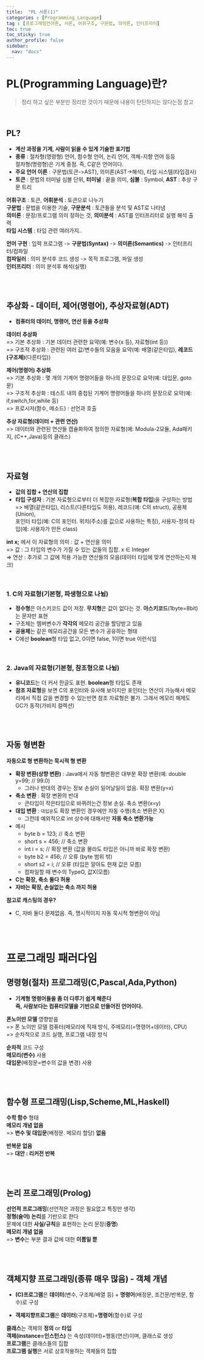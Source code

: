```yaml
---
title:  "PL 서론(1)"
categories : [Programming_Language]
tag : [프로그래밍언어론, 서론, 어휘구조, 구문법, 의미론, 인터프리터]
toc: true
toc_sticky: true
author_profile: false
sidebar:
  nav: "docs"
---
```




# PL(Programming Language)란?

> 정리 하고 싶은 부분만 정리한 것이기 때문에 내용이 탄탄하지는 않다는점 참고

<br>

## PL?

* **계산 과정을 기계, 사람이 읽을 수 있게 기술한 표기법**
* **종류** : 절차형(명령형) 언어, 함수형 언어, 논리 언어, 객체-지향 언어 등등  
  절차형(명령형)은 기계 중점. 즉, C같은 언어이다.
* **주요 언어 이론** : 구문법(토큰->AST), 의미론(AST->해석), 타입 시스템(타입검사)
* **토큰** : 문법의 터미널 심볼 단위, **터미널** : 끝을 의미, **심볼** : Symbol, **AST** : 추상 구문 트리

**어휘구조** : 토큰, **어휘분석** : 토큰으로 나누기  
**구문법** : 문법을 이용한 기술, **구문분석** : 토큰들을 분석 및 AST로 나타냄  
**의미론** : 문장/프로그램 의미 정하는 것, **의미분석** : AST를 인터프리터로 실행 해석 출력  
**타입 시스템** : 타입 관련 여러가지..  

**언어 구현** : 입력 프로그램 -> **구문법(Syntax)** -> **의미론(Semantics)** -> 인터프리터/컴파일  
**컴파일러** : 의미 분석후 코드 생성 -> 목적 프로그램, 파일 생성   
**인터프리터** : 의미 분석후 해석(실행)

<br><br>

## 추상화 - 데이터, 제어(명령어), 추상자료형(ADT)

* **컴퓨터의 데이터, 명령어, 연산 등을 추상화**

**데이터 추상화**  
=> 기본 추상화 : 기본 데이터 관련한 요약(예: 변수(x 등), 자료형(int 등))  
=> 구조적 추상화 : 관련된 여러 값/변수들의 모음을 요약(예: 배열(같은타입), **레코드(구조체)**(다른타입))

**제어(명령어) 추상화**  
=> 기본 추상화 : 몇 개의 기계어 명령어들을 하나의 문장으로 요약(예: 대입문, goto문)  
=> 구조적 추상화 : 테스트 내의 중첩된 기계어 명령어들을 하나의 문장으로 요약(예: if,switch,for,while 등)  
=> 프로시저(함수, 메소드) : 선언과 호출

**추상 자료형(데이터 + 관련 연산)**  
=> 데이터와 관련된 연산들 캡슐화하여 정의한 자료형(예: Modula-2모듈, Ada패키지, (C++,Java)등의 클래스)

<br><br>

## 자료형

* **값의 집합 + 연산의 집합**
* **타입 구성자** : 기본 자료형으로부터 더 복잡한 자료형(**복합 타입**)을 구성하는 방법    
  => 배열(같은타입), 리스트(다른타입도 허용), 레코드(예: C의 struct), 공용체(Union),  
  포인터 타입(예: C의 포인터. 위치(주소)를 값으로 사용하는 특징), 사용자-정의 타입(예: 사용자가 만든 class)

**int x;** 에서 이 자료형의 의미 : 값 + 연산을 의미  
=> 값 : 그 타입의 변수가 가질 수 있는 값들의 집합. x ∈ Integer  
=> 연산 : 추가로 그 값에 적용 가능한 연산들의 모음(데이터 타입에 맞게 연산하는지 체크)

<br>

### 1. C의 자료형(기본형, 파생형으로 나뉨)

* **정수형**은 아스키코드 값이 저장. **무치형**은 값이 없다는 것. **아스키코드**(1byte=8bit)는 문자만 표현
* 구조체는 멤버변수가 **각각의** 메모리 공간을 할당받고 있음
* **공용체**는 같은 메모리공간을 모든 변수가 공유하는 형태
* C에선 **boolean**형 타입 없고, 0이면 false, 1이면 true 이런식임

<br>

### 2. Java의 자료형(기본형, 참조형으로 나뉨)

* **유니코드**는 더 커서 한글도 표현. **boolean**형 타입도 존재
* **참조 자료형**을 보면 C의 포인터와 유사해 보이지만 포인터는 연산이 가능해서 메모리에서 직접 값을 변경할 수 있는반면 참조 자료형은 불가. 그래서 메모리 해제도 GC가 동작(가비지 컬렉션)

<br><br>

## 자동 형변환

**자동으로 형 변환하는 묵시적 형 변환**

* **확장 변환(상향 변환)** : Java에서 자동 형변환은 대부분 확장 변환(예: double y=99; // 99.0)
  * 그러나 반대의 경우는 정보 손실이 일어날일이 없음. 확장 변환(y=x)
* **축소 변환** : 확장 변환의 반대
  * 큰타입이 작은타입으로 바뀌려는건 정보 손실. 축소 변환(x=y)
* **대입 변환** : `대입문`도 확장 변환인 경우에만 자동 수행(축소 변환은 X)
  * 그런데 예외적으로 int 상수에 대해서만 **자동 축소 변환가능**
* 예시
  * byte b = 123; // 축소 변환
  * short s = 456; // 축소 변환
  * int i = s; // 확장 변환 (값을 몰라도 타입은 아니까 바로 확장 변환)
  * byte b2 = 456; // 오류 (byte 범위 밖)
  * short s2 = i; // 오류 (타입은 알아도 현재 값은 모름)
  * 컴파일할 때 변수의 TypeO, 값X(모름)
* **C는 확장, 축소 둘다 허용**
* **자바는 확장, 손실없는 축소 까지 허용**



**참고로 캐스팅의 경우?**

* C, 자바 둘다 문제없음. 즉, 명시적이지 자동 묵시적 형변환이 아님

<br><br>

# 프로그래밍 패러다임

## 명령형(절차) 프로그래밍(C,Pascal,Ada,Python)  

* **기계형 명령어들을 좀 더 다루기 쉽게 해준다**  
  **즉, 사람보다는 컴퓨터모델을 기반으로 만들어진 언어이다.**

**폰노이만 모델** 영향받음  
=> 폰 노이만 모델 컴퓨터(메모리에 적재 방식, 주메모리(=명령어+데이터), CPU)  
=> 순차적으로 코드 실행, 프로그램 내장 방식 

**순차적** 코드 구성   
**메모리(변수)** 사용  
**대입문**(배정문=변수의 값을 변경) 사용   

<br><br>

## 함수형 프로그래밍(Lisp,Scheme,ML,Haskell)

**수학 함수** 형태   
**메모리 개념 없음**  
=> **변수 및 대입문**(배정문. 메모리 할당) **없음**    

**반복문 없음**   
=> **대안 : 리커전 반복**

<br><br>

## 논리 프로그래밍(Prolog)

**선언적 프로그래밍**(선언적은 과정은 필요없고 특징만 생각)  
**정형(술어) 논리**를 기반으로 한다  
문제에 대한 **사실/규칙**을 표현하는 논리 문장(**증명**)    
**메모리 개념 없음**  
=> **변수**는 부분 결과 값에 대한 **이름일 뿐**

<br><br>

## 객체지향 프로그래밍(종류 매우 많음) - 객체 개념

* **(C)프로그램**은 **데이터**(변수, 구조체/배열 등) + **명령어**(배정문, 조건문/반복문, 함수)로 구성

* **객체지향프로그램**은 **데이터**(구조체)+**명령어**(함수)로 구성

**클래스**는 객체의 **정의** or **타입**   
**객체(instance=인스턴스)** 는 속성(데이터)+행동(연산)이며, 클래스로 생성   
**프로그램**은 클래스들의 집합  
**프로그램 실행**은 서로 상호작용하는 객체들의 집합



